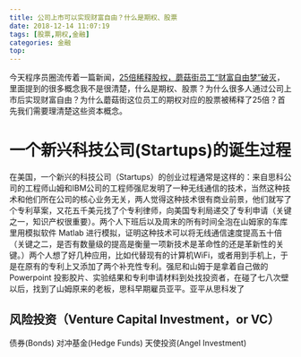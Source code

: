 ```yaml
---
title: 公司上市可以实现财富自由？什么是期权、股票
date: 2018-12-14 11:07:19
tags: [股票,期权,金融]
categories: 金融
top:
---
```

今天程序员圈流传着一篇新闻，[25倍稀释股权，蘑菇街员工“财富自由梦”破灭](https://www.jiemian.com/article/2703824.html)，里面提到的很多概念我不是很清楚，什么是期权、股票？为什么很多人通过公司上市后实现财富自由？为什么蘑菇街这位员工的期权对应的股票被稀释了25倍？首先我们需要理清楚这些资本概念。

# 一个新兴科技公司(Startups)的诞生过程
在美国，一个新兴的科技公司（Startups）的创业过程通常是这样的：来自思科公司的工程师山姆和IBM公司的工程师强尼发明了一种无线通信的技术，当然这种技术和他们所在公司的核心业务无关，两人觉得这种技术很有商业前景，他们就写了个专利草案，又花五千美元找了个专利律师，向美国专利局递交了专利申请（关键之一，知识产权很重要）。两个人下班后以及周末的所有时间全泡在山姆家的车库里用模拟软件 Matlab 进行模拟，证明这种技术可以将无线通信速度提高五十倍（关键之二，是否有数量级的提高是衡量一项新技术是革命性的还是革新性的关键。）两个人想了好几种应用，比如代替现有的计算机WiFi，或者用到手机上，于是在原有的专利上又添加了两个补充性专利。强尼和山姆于是拿着自己做的 Powerpoint 投影胶片、实验结果和专利申请材料到处找投资者，在碰了七八次壁以后，找到了山姆原来的老板，思科早期雇员亚平。亚平从思科发了


## 风险投资（Venture Capital Investment，or VC）

债券(Bonds)
对冲基金(Hedge Funds)
天使投资(Angel Investment)
